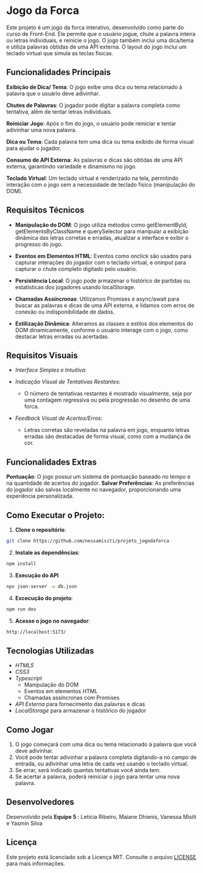 # Jogo da Forca

Este projeto é um jogo da forca interativo, desenvolvido como parte do curso de Front-End. Ele permite que o usuário jogue, chute a palavra inteira ou letras individuais, e reinicie o jogo. O jogo também inclui uma dica/tema e utiliza palavras obtidas de uma API externa. O layout do jogo inclui um teclado virtual que simula as teclas físicas.

## Funcionalidades Principais

**Exibição de Dica/ Tema**: O jogo exibe uma dica ou tema relacionado à palavra que o usuário deve adivinhar.

**Chutes de Palavras**: O jogador pode digitar a palavra completa como tentativa, além de tentar letras individuais.

**Reiniciar Jogo**: Após o fim do jogo, o usuário pode reiniciar e tentar adivinhar uma nova palavra.

**Dica ou Tema**: Cada palavra tem uma dica ou tema exibido de forma visual para ajudar o jogador.

**Consumo de API Externa**: As palavras e dicas são obtidas de uma API externa, garantindo variedade e dinamismo no jogo.

**Teclado Virtual**: Um teclado virtual é renderizado na tela, permitindo interação com o jogo sem a necessidade de teclado físico (manipulação do DOM).

## Requisitos Técnicos

- **Manipulação do DOM**: O jogo utiliza métodos como getElementById, getElementsByClassName e querySelector para manipular a exibição dinâmica das letras corretas e erradas, atualizar a interface e exibir o progresso do jogo.

- **Eventos em Elementos HTML**: Eventos como onclick são usados para capturar interações do jogador com o teclado virtual, e oninput para capturar o chute completo digitado pelo usuário.
 
- **Persistência Local**: O jogo pode armazenar o histórico de partidas ou estatísticas dos jogadores usando localStorage.

- **Chamadas Assíncronas**: Utilizamos Promises e async/await para buscar as palavras e dicas de uma API externa, e lidamos com erros de conexão ou indisponibilidade de dados. 

- **Estilização Dinâmica**: Alteramos as classes e estilos dos elementos do DOM dinamicamente, conforme o usuário interage com o jogo, como destacar letras erradas ou acertadas.

## Requisitos Visuais

- *Interface Simples e Intuitiva*: 
- *Indicação Visual de Tentativas Restantes*: 

  - O número de tentativas restantes é mostrado visualmente, seja por uma contagem regressiva ou pela progressão no desenho de uma forca. 

- *Feedback Visual de Acertos/Erros*:
  - Letras corretas são reveladas na palavra em jogo, enquanto letras erradas são destacadas de forma visual, como com a mudança de cor.


## Funcionalidades Extras

**Pontuação**: O jogo possui um sistema de pontuação baseado no tempo e na quantidade de acertos do jogador.
**Salvar Preferências**: As preferências do jogador são salvas localmente no navegador, proporcionando uma experiência personalizada.


## Como Executar o Projeto:

1. **Clone o repositório**:

```bash
git clone https://github.com/nessamisiti/projeto_jogodaforca
```  
2. **Instale as dependências**:

```bash
npm install
 ```
3. **Execução do API**

```bash
npx json-server -w db.json
```
4. **Excecução do projeto**:

```bash
npm run dev
```
5. **Acesse o jogo no navegador**:

```bash
http://localhost:5173/
```

## Tecnologias Utilizadas

- *HTML5*
- *CSS3*
- *Typescript*
  - Manipulação do DOM
  - Eventos em elementos HTML
  - Chamadas assíncronas com Promises
- *API Externa* para fornecimento das palavras e dicas
- *LocalStorage* para armazenar o histórico do jogador

## Como Jogar

1. O jogo começará com uma dica ou tema relacionado à palavra que você deve adivinhar.
2. Você pode tentar adivinhar a palavra completa digitando-a no campo de entrada, ou adivinhar uma letra de cada vez usando o teclado virtual.
3. Se errar, será indicado quantas tentativas você ainda tem.
4. Se acertar a palavra, poderá reiniciar o jogo para tentar uma nova palavra.

## Desenvolvedores

Desenvolvido pela **Equipe 5** : Letícia Ribeiro, Maiane Dhienis, Vanessa Misiti e Yasmin Silva 

## Licença

Este projeto está licenciado sob a Licença MIT. Consulte o arquivo [LICENSE](./LICENSE) para mais informações.
